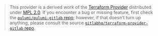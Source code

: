 > This provider is a derived work of the [Terraform Provider](https://github.com/gitlabhq/terraform-provider-gitlab)
> distributed under [MPL 2.0](https://www.mozilla.org/en-US/MPL/2.0/). If you encounter a bug or missing feature,
> first check the [`pulumi/pulumi-gitlab` repo](https://github.com/pulumi/pulumi-gitlab/issues); however, if that doesn't turn up anything,
> please consult the source [`gitlabhq/terraform-provider-gitlab` repo](https://github.com/gitlabhq/terraform-provider-gitlab/issues).
